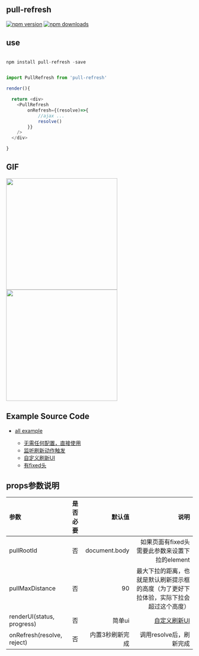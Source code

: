## pull-refresh

[![npm version](https://badge.fury.io/js/pull-refresh.svg)](https://badge.fury.io/js/pull-refresh) [![npm downloads](https://img.shields.io/npm/dm/pull-refresh.svg?style=flat-square)](https://www.npmjs.com/package/pull-refresh)




## use


````javascript
  
npm install pull-refresh -save

````

````javascript

import PullRefresh from 'pull-refresh'

render(){

  return <div>
    <PullRefresh 
    	onRefresh={(resolve)=>{
    		//ajax ...
    		resolve()
    	}}
    />
  </div>

}

````

## GIF


<img src="https://img.alicdn.com/tfs/TB1swR4jxrI8KJjy0FpXXb5hVXa-600-1045.gif" width="300" /> <img src="https://img.alicdn.com/tfs/TB1L_yzjr_I8KJjy1XaXXbsxpXa-600-1021.gif" width="300" />



## Example Source Code

* [all example](./example/)
  
  * [无需任何配置，直接使用](./example/src/base.js)
  * [监听刷新动作触发](./example/src/demo2.js)
  * [自定义刷新UI](./example/src/demo3.js)
  * [有fixed头](./example/src/demo4.js)


## props参数说明



| 参数  | 是否必要  | 默认值 | 说明 |
|:------------- |:---------------:| -------------:|-------------:|
| pullRootId    | 否  | document.body |  如果页面有fixed头需要此参数来设置下拉的element    |
| pullMaxDistance| 否  |  90  | 最大下拉的距离，也就是默认刷新提示框的高度（为了更好下拉体验，实际下拉会超过这个高度） |
| renderUI(status, progress) | 否        |   简单ui  | [自定义刷新UI](./example/src/demo3.js) |
| onRefresh(resolve, reject) | 否        |   内置3秒刷新完成  | 调用resolve后，刷新完成 |


